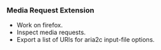 ### Media Request Extension

- Work on firefox.
- Inspect media requests.
- Export a list of URIs for aria2c input-file options.
